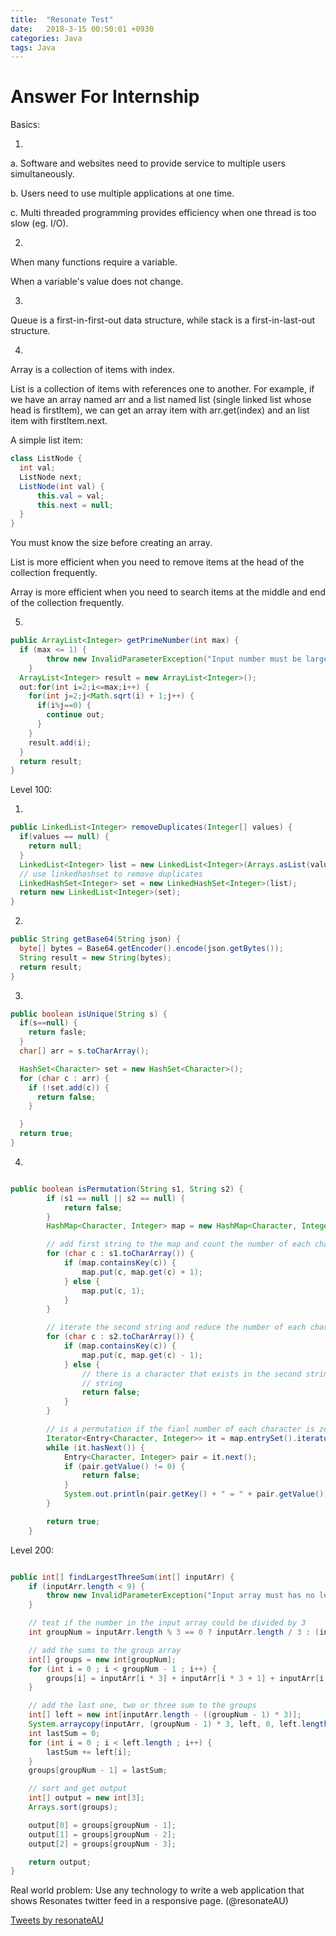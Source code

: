 ```yaml
---
title:  "Resonate Test"
date:   2018-3-15 00:50:01 +0930
categories: Java
tags: Java
---
```


Answer For Internship
==
<!-- more -->

Basics:

1.

a. Software and websites need to provide service to multiple users simultaneously.

b. Users need to use multiple applications at one time.

c. Multi threaded programming provides efficiency when one thread is too slow (eg. I/O).

2.

When many functions require a variable.

When a variable's value does not change.

3.

Queue is a first-in-first-out data structure, while stack is a first-in-last-out structure.

4.

Array is a collection of items with index.

List is a collection of items with references one to another.
For example, if we have an array named arr and a list named list (single linked list whose head is firstItem), we can get an array item with arr.get(index) and an list item with firstItem.next.

A simple list item:

```java
class ListNode {
  int val;
  ListNode next;
  ListNode(int val) {
      this.val = val;
      this.next = null;
  }
}
```

You must know the size before creating an array.

List is more efficient when you need to remove items at the head of the collection frequently.

Array is more efficient when you need to search items at the middle and end of the collection frequently.

5.
```java
public ArrayList<Integer> getPrimeNumber(int max) {
  if (max <= 1) {
        throw new InvalidParameterException("Input number must be larger than 1");
    }
  ArrayList<Integer> result = new ArrayList<Integer>();
  out:for(int i=2;i<=max;i++) {
    for(int j=2;j<Math.sqrt(i) + 1;j++) {
      if(i%j==0) {
        continue out;
      }
    }
    result.add(i);
  }
  return result;
}
```

Level 100:

1.
```java
public LinkedList<Integer> removeDuplicates(Integer[] values) {
  if(values == null) {
    return null;
  }
  LinkedList<Integer> list = new LinkedList<Integer>(Arrays.asList(values));
  // use linkedhashset to remove duplicates
  LinkedHashSet<Integer> set = new LinkedHashSet<Integer>(list);
  return new LinkedList<Integer>(set);
}

```
2.
```java
public String getBase64(String json) {
  byte[] bytes = Base64.getEncoder().encode(json.getBytes());
  String result = new String(bytes);
  return result;
}

```
3.
```java
public boolean isUnique(String s) {
  if(s==null) {
    return fasle;
  }
  char[] arr = s.toCharArray();

  HashSet<Character> set = new HashSet<Character>();
  for (char c : arr) {
    if (!set.add(c)) {
      return false;
    }

  }
  return true;
}
```

4.

```java

public boolean isPermutation(String s1, String s2) {
		if (s1 == null || s2 == null) {
			return false;
		}
		HashMap<Character, Integer> map = new HashMap<Character, Integer>();

		// add first string to the map and count the number of each character
		for (char c : s1.toCharArray()) {
			if (map.containsKey(c)) {
				map.put(c, map.get(c) + 1);
			} else {
				map.put(c, 1);
			}
		}

		// iterate the second string and reduce the number of each character
		for (char c : s2.toCharArray()) {
			if (map.containsKey(c)) {
				map.put(c, map.get(c) - 1);
			} else {
				// there is a character that exists in the second string while not in the first
				// string
				return false;
			}
		}

		// is a permutation if the fianl number of each character is zero
		Iterator<Entry<Character, Integer>> it = map.entrySet().iterator();
		while (it.hasNext()) {
			Entry<Character, Integer> pair = it.next();
			if (pair.getValue() != 0) {
				return false;
			}
			System.out.println(pair.getKey() + " = " + pair.getValue());
		}

		return true;
	}

```
Level 200:    

```java

public int[] findLargestThreeSum(int[] inputArr) {
    if (inputArr.length < 9) {
        throw new InvalidParameterException("Input array must has no less than 9 numbers");
    }

    // test if the number in the input array could be divided by 3
    int groupNum = inputArr.length % 3 == 0 ? inputArr.length / 3 : (inputArr.length / 3) + 1;

    // add the sums to the group array
    int[] groups = new int[groupNum];
    for (int i = 0 ; i < groupNum - 1 ; i++) {
        groups[i] = inputArr[i * 3] + inputArr[i * 3 + 1] + inputArr[i * 3 + 2];
    }

    // add the last one, two or three sum to the groups
    int[] left = new int[inputArr.length - ((groupNum - 1) * 3)];
    System.arraycopy(inputArr, (groupNum - 1) * 3, left, 0, left.length);
    int lastSum = 0;
    for (int i = 0 ; i < left.length ; i++) {
        lastSum += left[i];
    }
    groups[groupNum - 1] = lastSum;

    // sort and get output
    int[] output = new int[3];
    Arrays.sort(groups);

    output[0] = groups[groupNum - 1];
    output[1] = groups[groupNum - 2];
    output[2] = groups[groupNum - 3];

    return output;
}

```

Real world problem:
Use any technology to write a web application that shows Resonates twitter feed in a responsive page. (@resonateAU)


<a class="twitter-timeline" data-tweet-limit="3" href="https://twitter.com/resonateAU">Tweets by resonateAU</a> <script async src="https://platform.twitter.com/widgets.js" charset="utf-8"></script>
